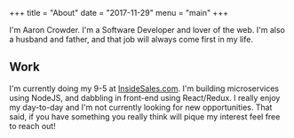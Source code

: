 +++
title = "About"
date = "2017-11-29"
menu = "main"
+++

I'm Aaron Crowder. I'm a Software Developer and lover of the web. I'm also
a husband and father, and that job will always come first in my life.

## Work
I'm currently doing my 9-5 at [InsideSales.com](https://insidesales.com). I'm
building microservices using NodeJS, and dabbling in front-end using
React/Redux. I really enjoy my day-to-day and I'm not currently looking for new
opportunities. That said, if you have something you really think will pique my
interest feel free to reach out!
